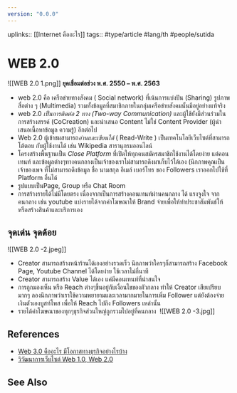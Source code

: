 ```yaml
---
version: "0.0.0"
---
```

uplinks:: [[Internet คืออะไร]]
tags:: #type/article #lang/th #people/sutida
# WEB 2.0 
![[WEB 2.0 1.png]]
**ยุคเชื่อมต่อช่วง พ.ศ. 2550 – พ.ศ. 2563**  
- web 2.0 คือ เครือข่ายทางสังคม ( Social network) ที่เน้นการแบ่งปัน (Sharing) รูปภาพ สื่อต่าง ๆ (Multimedia) รวมทั้งข้อมูลที่สมาชิกภายในกลุ่มเครือข่ายสังคมนั้นมีอยู่อย่างแท้จริง 
- web 2.0 *เป็นการติดต่อ 2 ทาง (Two-way Communication)* และผู้ใช้ยังมีส่วนร่วมในการสร้างสรรค์ (CoCreation) และนําเสนอ Content ไม่ใช่ Content Provider (ผู้นําเสนอเนื้อหาข้อมูล ความรู้) อีกต่อไป 
- Web 2.0 ผู้เข้าชมสามารถ*อ่านและเขียนได้* ( Read-Write ) เป็นเทคโนโลยีเว็บไซต์ที่สามารถโต้ตอบ กับผู้ใช้งานได้ เช่น Wikipedia สารานุกรมออนไลน์
- โครงสร้างพื้นฐานเป็น *Close Platform* ที่เปิดให้ทุกคนสมัครสมาชิกใช้งานได้โดยง่าย แต่คอนเทนท์ และข้อมูลต่างๆทางคนกลางเป็นเจ้าของเราไม่สามารถดึงมาเก็บไว้ได้เอง (นึกภาพคุณเป็นเจ้าของเพจ ที่ไม่สามารถดึงข้อมูล ชื่อ นามสกุล อีเมล์ เบอร์โทร ของ Followers เราออกไปใช้ที่ Platform อื่นได้
- รูปแบบเป็นPage, Group หรือ Chat Room
- การสร้างรายได้ไม่มีโดยตรง เนื่องจากเป็นการสร้างคอนเทนท์ผ่านคนกลาง ได้ แรงจูงใจ จากคนกลาง เช่น youtube แบ่งรายได้จากค่าโฆษณาให้ Brand จ่ายเพื่อให้ทำประชาสัมพันธ์ให้หรือสร้างสินค้าและบริการเอง

## จุดเด่น จุดด้อย
![[WEB 2.0 -2.jpeg]]
-   Creator สามารถสร้างหน้าร้านได้เองอย่างรวดเร็ว นึกภาพว่าใครๆก็สามารถสร้าง Facebook Page, Youtube Channel ได้โดยง่าย ใช้เวลาไม่กี่นาที
-   Creator สามารถสร้าง Value ได้เอง แค่มีคอนเทนท์ที่น่าสนใจ
-   การถูกมองเห็น หรือ Reach ต่างๆขึ้นอยู่กับเงื่อนไขของตัวกลาง ทำให้ Creator เสียเปรียบมากๆ ลองนึกภาพว่าเราใช้ความพยายามและเวลามากมายในการเพิ่ม Follower แต่ยังต้องจ่ายเงินตัวเองบูสท์โพส เพื่อให้ Reach ไปถึง Followers เหล่านั้น
-   รายได้ค่าโฆษณาของทุกๆธุรกิจส่วนใหญ่ถูกรวมไปอยู่ที่คนกลาง 
![[WEB 2.0 -3.jpg]]
## References
- [Web 3.0 คืออะไร มีโอกาสทางธุรกิจอย่างไรบ้าง](https://www.martechthai.com/technology/what-is-web-3-and-marketing/)
- [วิวัฒนาการเว็บไซต์ Web 1.0, Web 2.0](https://sites.google.com/a/bumail.net/technoloyi-websit/wiwathnakar-websit-web-1-0-web-2-0-web-3-0-web-4-0)

## See Also